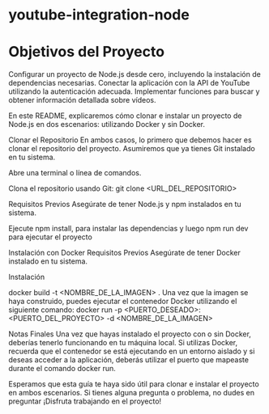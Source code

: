 # youtube-integration-node

# Objetivos del Proyecto
Configurar un proyecto de Node.js desde cero, incluyendo la instalación de dependencias necesarias.
Conectar la aplicación con la API de YouTube utilizando la autenticación adecuada.
Implementar funciones para buscar y obtener información detallada sobre vídeos.

En este README, explicaremos cómo clonar e instalar un proyecto de Node.js en dos escenarios: utilizando Docker y sin Docker.

Clonar el Repositorio
En ambos casos, lo primero que debemos hacer es clonar el repositorio del proyecto. Asumiremos que ya tienes Git instalado en tu sistema.

Abre una terminal o línea de comandos.

Clona el repositorio usando Git:
git clone <URL_DEL_REPOSITORIO>

Requisitos Previos
Asegúrate de tener Node.js y npm instalados en tu sistema. 

Ejecute npm install, para instalar las dependencias y luego npm run dev para ejecutar el proyecto

Instalación con Docker
Requisitos Previos
Asegúrate de tener Docker instalado en tu sistema.

Instalación

docker build -t <NOMBRE_DE_LA_IMAGEN> .
Una vez que la imagen se haya construido, puedes ejecutar el contenedor Docker utilizando el siguiente comando:
docker run -p <PUERTO_DESEADO>:<PUERTO_DEL_PROYECTO> -d <NOMBRE_DE_LA_IMAGEN>

Notas Finales
Una vez que hayas instalado el proyecto con o sin Docker, deberías tenerlo funcionando en tu máquina local. Si utilizas Docker, recuerda que el contenedor se está ejecutando en un entorno aislado y si deseas acceder a la aplicación, deberás utilizar el puerto que mapeaste durante el comando docker run.

Esperamos que esta guía te haya sido útil para clonar e instalar el proyecto en ambos escenarios. Si tienes alguna pregunta o problema, no dudes en preguntar  ¡Disfruta trabajando en el proyecto!
